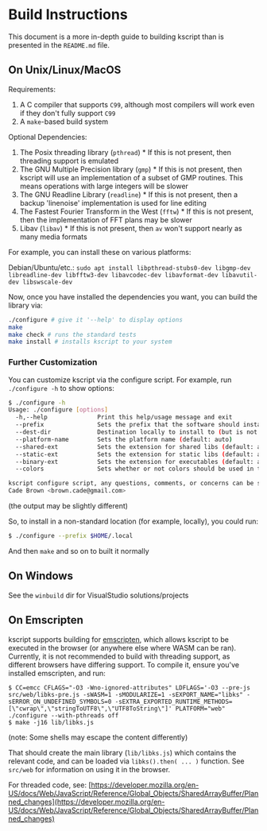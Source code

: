 # Build Instructions

This document is a more in-depth guide to building kscript than is presented in the `README.md` file.

## On Unix/Linux/MacOS

Requirements:

  1. A C compiler that supports `C99`, although most compilers will work even if they don't fully support `C99`
  2. A `make`-based build system

Optional Dependencies:

  1. The Posix threading library (`pthread`)
    * If this is not present, then threading support is emulated
  2. The GNU Multiple Precision library (`gmp`)
    * If this is not present, then kscript will use an implementation of a subset of GMP routines. This means operations with large integers will be slower
  3. The GNU Readline Library (`readline`)
    * If this is not present, then a backup 'linenoise' implementation is used for line editing
  4. The Fastest Fourier Transform in the West (`fftw`)
    * If this is not present, then the implementation of FFT plans may be slower
  5. Libav (`libav`)
    * If this is not present, then `av` won't support nearly as many media formats


For example, you can install these on various platforms:

Debian/Ubuntu/etc.: `sudo apt install libpthread-stubs0-dev libgmp-dev libreadline-dev libfftw3-dev libavcodec-dev libavformat-dev libavutil-dev libswscale-dev`

Now, once you have installed the dependencies you want, you can build the library via:

```bash
./configure # give it '--help' to display options
make
make check # runs the standard tests
make install # installs kscript to your system
```

### Further Customization

You can customize kscript via the configure script. For example, run `./configure -h` to show options:

```bash
$ ./configure -h
Usage: ./configure [options]
  -h,--help              Print this help/usage message and exit
  --prefix               Sets the prefix that the software should install to (default: /usr/local)
  --dest-dir             Destination locally to install to (but is not kept for runtime) (default: )
  --platform-name        Sets the platform name (default: auto)
  --shared-ext           Sets the extension for shared libs (default: auto) (e.g.: .so,.dll,.js)
  --static-ext           Sets the extension for static libs (default: auto) (e.g.: .a,.lib,.js)
  --binary-ext           Sets the extension for executables (default: auto) (e.g.: .exe,.js)
  --colors               Sets whether or not colors should be used in the interpreter (default: auto) (e.g.: on,off)

kscript configure script, any questions, comments, or concerns can be sent to:
Cade Brown <brown.cade@gmail.com>
```

(the output may be slightly different)

So, to install in a non-standard location (for example, locally), you could run:

```bash
$ ./configure --prefix $HOME/.local
``` 

And then `make` and so on to built it normally

## On Windows

See the `winbuild` dir for VisualStudio solutions/projects

## On Emscripten

kscript supports building for [emscripten](https://emscripten.org/), which allows kscript to be executed in the browser (or anywhere else where WASM can be ran). Currently, it is not recommended to build with threading support, as different browsers have differing support. To compile it, ensure you've installed emscripten, and run:

```shell
$ CC=emcc CFLAGS="-O3 -Wno-ignored-attributes" LDFLAGS='-O3 --pre-js src/web/libks-pre.js -sWASM=1 -sMODULARIZE=1 -sEXPORT_NAME="libks" -sERROR_ON_UNDEFINED_SYMBOLS=0 -sEXTRA_EXPORTED_RUNTIME_METHODS=[\"cwrap\",\"stringToUTF8\",\"UTF8ToString\"]' PLATFORM="web" ./configure --with-pthreads off
$ make -j16 lib/libks.js
```

(note: Some shells may escape the content differently)

That should create the main library (`lib/libks.js`) which contains the relevant code, and can be loaded via `libks().then( ... )` function. See `src/web` for information on using it in the browser.

For threaded code, see: [https://developer.mozilla.org/en-US/docs/Web/JavaScript/Reference/Global_Objects/SharedArrayBuffer/Planned_changes](https://developer.mozilla.org/en-US/docs/Web/JavaScript/Reference/Global_Objects/SharedArrayBuffer/Planned_changes)
